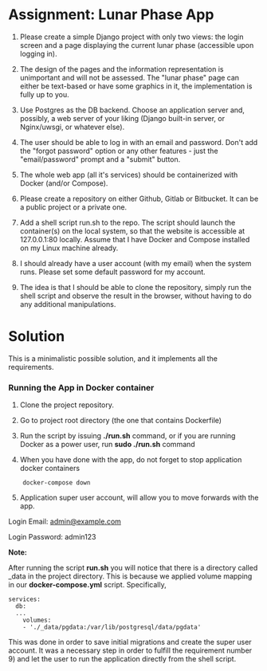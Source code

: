 # Assignment: Lunar Phase App

1) Please create a simple Django project with only two views: the login screen and a page displaying 
   the current lunar phase (accessible upon logging in).

2) The design of the pages and the information representation is unimportant and will not be assessed. 
   The "lunar phase" page can either be text-based or have some graphics in it, 
   the implementation is fully up to you.
   
3) Use Postgres as the DB backend. Choose an application server and, possibly, a web server of your liking 
   (Django built-in server, or Nginx/uwsgi, or whatever else).
   
4) The user should be able to log in with an email and password. Don't add the "forgot password" option 
   or any other features - just the "email/password" prompt and a "submit" button.
   
5) The whole web app (all it's services) should be containerized with Docker (and/or Compose).
   
6) Please create a repository on either Github, Gitlab or Bitbucket. It can be a public project or a private one.
   
7) Add a shell script run.sh to the repo. The script should launch the container(s) on the local system, 
   so that the website is accessible at 127.0.0.1:80 locally. 
   Assume that I have Docker and Compose installed on my Linux machine already.
   
8) I should already have a user account (with my email) when the system runs. 
   Please set some default password for my account.
   
9) The idea is that I should be able to clone the repository, simply run the shell script and observe the result 
   in the browser, without having to do any additional manipulations.
   

# Solution

This is a minimalistic possible solution, and it implements all the requirements.

### Running the App in Docker container

1) Clone the project repository.

2) Go to project root directory (the one that contains Dockerfile)

3) Run the script by issuing **./run.sh** command, 
or if you are running Docker as a power user, run **sudo ./run.sh** command
   
4) When you have done with the app, do not forget to stop application docker containers
```
    docker-compose down
```

5) Application super user account, will allow you to move forwards with the app.

Login Email: admin@example.com

Login Password: admin123

**Note:**

After running the script **run.sh** you will notice that there is a directory called _data
in the project directory. This is because we applied volume mapping in our
**docker-compose.yml** script. Specifically, 

```
services:
  db:
  ...
    volumes:
    - './_data/pgdata:/var/lib/postgresql/data/pgdata'
```

This was done in order to save initial migrations and create the super user account.
It was a necessary step in order to fulfill the requirement number 9) and let
the user to run the application directly from the shell script.
